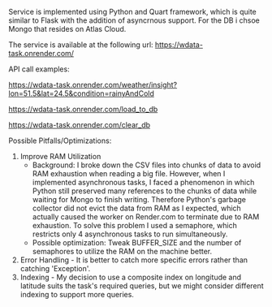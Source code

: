 Service is implemented using Python and Quart framework, which is quite similar to Flask with the addition of asyncrnous support.
For the DB i chsoe Mongo that resides on Atlas Cloud.

The service is available at the following url: 
https://wdata-task.onrender.com/

API call examples:

https://wdata-task.onrender.com/weather/insight?lon=51.5&lat=24.5&condition=rainyAndCold

https://wdata-task.onrender.com/load_to_db

https://wdata-task.onrender.com/clear_db

Possible Pitfalls/Optimizations:
1. Improve RAM Utilization
   - Background:
      I broke down the CSV files into chunks of data to avoid RAM exhaustion when reading a big file.
      However, when I implemented asynchronous tasks, I faced a phenomenon in which Python still preserved many references to the chunks of data while waiting for Mongo to finish writing.
      Therefore Python's garbage collector did not evict the data from RAM as I expected, which actually caused the worker on Render.com to terminate due to RAM exhaustion.
      To solve this problem I used a semaphore, which restricts only 4 asynchronous tasks to run simultaneously.
   - Possible optimization: Tweak BUFFER_SIZE and the number of semaphores to utilize the RAM on the machine better.
2. Error Handling - It is better to catch more specific errors rather than catching 'Exception'.
3. Indexing - My decision to use a composite index on longitude and latitude suits the task's required queries, but we might consider different indexing to support more queries.
